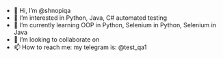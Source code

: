 - 👋 Hi, I’m @shnopiqa
- 👀 I’m interested in Python, Java, C# automated testing 
- 🌱 I’m currently learning OOP in Python, Selenium in Python, Selenium in Java 
- 💞️ I’m looking to collaborate on 
- 📫 How to reach me: my telegram is: @test_qa1

<!---
shnopiqa/shnopiqa is a ✨ special ✨ repository because its `README.md` (this file) appears on your GitHub profile.
You can click the Preview link to take a look at your changes.
--->

